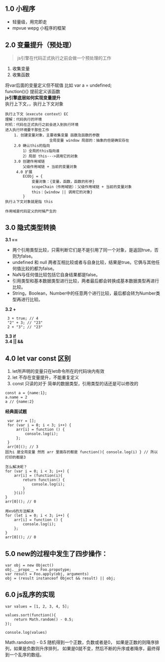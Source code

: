 ## 1.0 小程序
* 轻量级，用完即走
* mpvue wepg 小程序的框架
## 2.0 变量提升（预处理）
>js引擎在代码正式执行之前会做一个预处理的工作
1. 收集变量
2. 收集函数

将var后面的变量定义但不赋值 比如 var a = undefined;<br>
function(){} 提前定义该函数<br>
**js引擎底层如何实现变量提升**<br>
执行上下文，，执行上下文对象<br>
``` 
执行上下文（execute context）EC
理解：代码执行的环境
时机：代码在正式执行之前会进入到执行环境
进入执行环境要干那些工作
    1. 创建变量对象，主要收集变量 函数及函数的参数
                    全局变量 window 局部的：抽象的但是确实存在
    2.0 确认this的指向
        1）全局的this指向谁
        2）局部 this--->调用它的对象
    3.0 创建作用域链
        父级作用域链 + 当前的变量对象
     4.0 扩展
        ECObj = {
            变量对象：{变量，函数，函数的形参}
            scopeChain（作用域链）：父级作用域链 + 当前的变量对象
            this：{window || 调用它的对象}
        }
执行上下文对象就是指 this

作用域是代码定义的时候产生的
```

## 3.0  隐式类型转换
**3.1 ==**
* 两个引用类型比较，只需判断它们是不是引用了同一个对象，是返回true，否则为false。
* undefined 和 null 两者互相比较或者与自身比较，结果是true。它俩与其他任何值比较的都为false。
* NaN与任何值比较包括它自身结果都是false。
* 引用类型和基本数据类型进行比较，两者最后都会转换成基本数据类型再进行比较。
* String，Boolean，Number中的任意两个进行比较，最后都会转为Number类型再进行比较。

**3.2 +**<br>
```
 3 + true; // 4
 "2" + 3; // "23"
 2 + "3"; // "23"
```
**3.3 if**<br>
**3.4 || &&**<br>

## 4.0 let var const 区别
1. let所声明的变量只在let命令所在的代码块内有效
2. let 不存在变量提升，不能重复定义
3. const 只读的对于 简单的数据类型，引用类型的话还是可以修改的
```
const a = {name:1};
a.name = 2
a // {name:2} 
```
**经典面试题**
```
 var arr = [];
 for (var i = 0; i < 3; i++) {
     arr[i] = function () {
         console.log(i);
     };
 }
 arr[0](); // 3
因为i 是全局变量 然而 arr 里面存的都是 function(){ console.log(i) } // 所以打印的都是3

怎么解决呢？
for (var i = 0; i < 3; i++) {
    arr[i] = (function(i){
        return function() {
            console.log(i);
        }
    }(i))
}
arr[0](); // 0

用es6的方法解决
for (let i = 0; i < 3; i++) {
    arr[i] = function () {
        console.log(i);
    };
}
arr[0](); // 0
```

## 5.0 new的过程中发生了四步操作：
```
var obj = new Object()
obj.__propo__ = Foo.propotype;
var result = Foo.apply(obj, arguments)
obj = (result instanceof Object && result) || obj; 
```

## 6.0 js乱序的实现
``` 
var values = [1, 2, 3, 4, 5];

values.sort(function(){
    return Math.random() - 0.5;
});

console.log(values)
```
Math.random() - 0.5 随机得到一个正数，负数或者是0，
如果是正数的则降序排列，如果是负数则升序排列，
如果是0就不变，然后不断的升序或者降序，最终得到一个乱序的数组。

